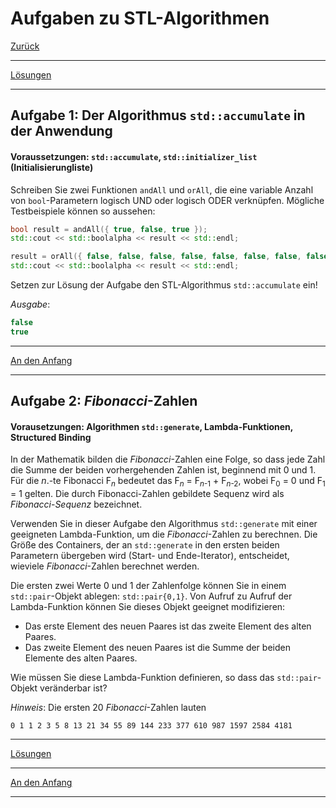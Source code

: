 # Aufgaben zu STL-Algorithmen

[Zurück](Exercises.md)

---

[Lösungen](Exercises_03_Algorithms.cpp)

---

## Aufgabe 1: Der Algorithmus `std::accumulate` in der Anwendung

#### Voraussetzungen: `std::accumulate`, `std::initializer_list` (Initialisierungliste)

Schreiben Sie zwei Funktionen `andAll` und `orAll`, die eine variable Anzahl von `bool`-Parametern
logisch UND oder logisch ODER verknüpfen. Mögliche Testbeispiele können so aussehen:

```cpp
bool result = andAll({ true, false, true });
std::cout << std::boolalpha << result << std::endl;

result = orAll({ false, false, false, false, false, false, false, false, false, true });
std::cout << std::boolalpha << result << std::endl;
```

Setzen zur Lösung der Aufgabe den STL-Algorithmus `std::accumulate` ein!

*Ausgabe*:

```cpp
false
true
```

---

[An den Anfang](#Aufgaben-zu-STL-Algorithmen)

---

## Aufgabe 2: *Fibonacci*-Zahlen

#### Vorausetzungen: Algorithmen `std::generate`, Lambda-Funktionen, Structured Binding

In der Mathematik bilden die *Fibonacci*-Zahlen eine Folge,
so dass jede Zahl die Summe der beiden vorhergehenden Zahlen ist, beginnend mit 0 und 1. 
Für die *n*.-te Fibonacci F<sub>*n*</sub> bedeutet das F<sub>*n*</sub> = F<sub>*n*-1</sub> + F<sub>*n*-2</sub>,
wobei F<sub>0</sub> = 0 und F<sub>1</sub> = 1 gelten.
Die durch Fibonacci-Zahlen gebildete Sequenz wird als *Fibonacci*-*Sequenz* bezeichnet.

Verwenden Sie in dieser Aufgabe den Algorithmus `std::generate` mit einer geeigneten Lambda-Funktion,
um die *Fibonacci*-Zahlen zu berechnen. Die Größe des Containers, der an `std::generate` 
in den ersten beiden Parametern übergeben wird (Start- und Ende-Iterator), entscheidet, 
wieviele *Fibonacci*-Zahlen berechnet werden.

Die ersten zwei Werte 0 und 1 der Zahlenfolge können Sie in einem `std::pair`-Objekt ablegen: `std::pair{0,1}`.
Von Aufruf zu Aufruf der Lambda-Funktion können Sie dieses Objekt geeignet modifizieren:

  * Das erste Element des neuen Paares ist das zweite Element des alten Paares.
  * Das zweite Element des neuen Paares ist die Summe der beiden Elemente des alten Paares.

Wie müssen Sie diese Lambda-Funktion definieren, so dass das `std::pair`-Objekt veränderbar ist?

*Hinweis*: Die ersten 20 *Fibonacci*-Zahlen lauten

```
0 1 1 2 3 5 8 13 21 34 55 89 144 233 377 610 987 1597 2584 4181
```

---

[Lösungen](Exercises_03_Algorithms.cpp)

---

[An den Anfang](#Aufgaben-zu-STL-Algorithmen)

---
